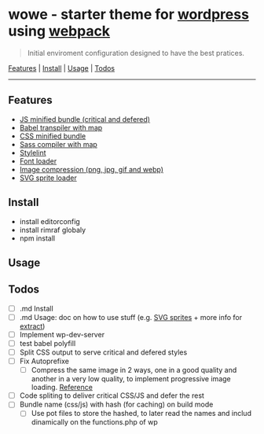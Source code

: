 # wowe - starter theme for [wordpress](https://webpack.js.org/) using [webpack](https://webpack.js.org/) 

> Initial enviroment configuration designed to have the best pratices.

<a href="#features">Features</a> | <a href="#install">Install</a> |  <a href="#usage">Usage</a> | <a href="#todos">Todos</a>

----

## Features
- <a href="#Features">JS minified bundle (critical and defered)</a>
- <a href="#Features">Babel transpiler with map</a>
- <a href="#Features">CSS minified bundle</a>
- <a href="#Features">Sass compiler with map</a>
- <a href="#Features">Stylelint</a>
- <a href="#Features">Font loader</a>
- <a href="#Features">Image compression (png, jpg, gif and webp)</a>
- <a href="#Features">SVG sprite loader</a>

## Install
- install editorconfig
- install rimraf globaly
- npm install

## Usage

## Todos
- [ ] .md Install
- [ ] .md Usage: doc on how to use stuff (e.g. [SVG sprites](https://css-tricks.com/svg-sprites-use-better-icon-fonts/) + more info for [extract](https://www.npmjs.com/package/svg-sprite-loader#extract-configuration))
- [ ] Implement wp-dev-server
- [ ] test babel polyfill
- [ ] Split CSS output to serve critical and defered styles
- [ ] Fix Autoprefixe
	-	[ ] Compress the same image in 2 ways, one in a good quality and another in a very low quality, to implement progressive image loading. [Reference](https://jmperezperez.com/medium-image-progressive-loading-placeholder/)
- [ ] Code spliting to deliver critical CSS/JS and defer the rest
- [ ] Bundle name (css/js) with hash (for caching) on build mode
	- [ ] Use pot files to store the hashed, to later read the names and includ dinamically on the functions.php of wp

